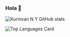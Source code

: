### Hola 👋

![Kurnivan N Y GitHub stats](https://github-readme-stats.vercel.app/api?username=kurnivan-ny&show_icons=true&theme=rose_pine)

![Top Languages Card](https://github-readme-stats.vercel.app/api/top-langs/?username=kurnivan-ny&layout=compact&theme=rose_pine)


<!--
**kurnivan-ny/kurnivan-ny** is a ✨ _special_ ✨ repository because its `README.md` (this file) appears on your GitHub profile.

Here are some ideas to get you started:

- 🔭 I’m currently working on ...
- 🌱 I’m currently learning ...
- 👯 I’m looking to collaborate on ...
- 🤔 I’m looking for help with ...
- 💬 Ask me about ...
- 📫 How to reach me: ...
- 😄 Pronouns: ...
- ⚡ Fun fact: ...
-->
